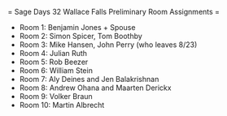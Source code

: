 = Sage Days 32 Wallace Falls Preliminary Room Assignments =

 * Room 1: Benjamin Jones + Spouse
 * Room 2: Simon Spicer, Tom Boothby
 * Room 3: Mike Hansen, John Perry (who leaves 8/23)
 * Room 4: Julian Ruth
 * Room 5: Rob Beezer
 * Room 6: William Stein
 * Room 7: Aly Deines and Jen Balakrishnan
 * Room 8: Andrew Ohana and Maarten Derickx
 * Room 9: Volker Braun
 * Room 10: Martin Albrecht
